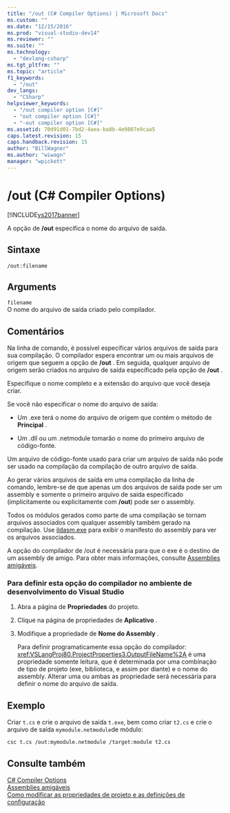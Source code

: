 ```yaml
---
title: "/out (C# Compiler Options) | Microsoft Docs"
ms.custom: ""
ms.date: "12/15/2016"
ms.prod: "visual-studio-dev14"
ms.reviewer: ""
ms.suite: ""
ms.technology: 
  - "devlang-csharp"
ms.tgt_pltfrm: ""
ms.topic: "article"
f1_keywords: 
  - "/out"
dev_langs: 
  - "CSharp"
helpviewer_keywords: 
  - "/out compiler option [C#]"
  - "out compiler option [C#]"
  - "-out compiler option [C#]"
ms.assetid: 70d91d01-7bd2-4aea-ba8b-4e9807e9caa5
caps.latest.revision: 15
caps.handback.revision: 15
author: "BillWagner"
ms.author: "wiwagn"
manager: "wpickett"
---
```

# /out (C# Compiler Options)
[!INCLUDE[vs2017banner](../../../csharp/includes/vs2017banner.md)]

A opção de **\/out** especifica o nome do arquivo de saída.  
  
## Sintaxe  
  
```  
/out:filename  
```  
  
## Arguments  
 `filename`  
 O nome do arquivo de saída criado pelo compilador.  
  
## Comentários  
 Na linha de comando, é possível especificar vários arquivos de saída para sua compilação.  O compilador espera encontrar um ou mais arquivos de origem que seguem a opção de **\/out** .  Em seguida, qualquer arquivo de origem serão criados no arquivo de saída especificado pela opção de **\/out** .  
  
 Especifique o nome completo e a extensão do arquivo que você deseja criar.  
  
 Se você não especificar o nome do arquivo de saída:  
  
-   Um .exe terá o nome do arquivo de origem que contém o método de **Principal** .  
  
-   Um .dll ou um .netmodule tomarão o nome do primeiro arquivo de código\-fonte.  
  
 Um arquivo de código\-fonte usado para criar um arquivo de saída não pode ser usado na compilação da compilação de outro arquivo de saída.  
  
 Ao gerar vários arquivos de saída em uma compilação da linha de comando, lembre\-se de que apenas um dos arquivos de saída pode ser um assembly e somente o primeiro arquivo de saída especificado \(implicitamente ou explicitamente com **\/out**\) pode ser o assembly.  
  
 Todos os módulos gerados como parte de uma compilação se tornam arquivos associados com qualquer assembly também gerado na compilação.  Use [ildasm.exe](../Topic/Ildasm.exe%20\(IL%20Disassembler\).md) para exibir o manifesto do assembly para ver os arquivos associados.  
  
 A opção do compilador de \/out é necessária para que o exe é o destino de um assembly de amigo.  Para obter mais informações, consulte [Assemblies amigáveis](../Topic/Friend%20Assemblies%20\(C%23%20and%20Visual%20Basic\).md).  
  
### Para definir esta opção do compilador no ambiente de desenvolvimento do Visual Studio  
  
1.  Abra a página de **Propriedades** do projeto.  
  
2.  Clique na página de propriedades de **Aplicativo** .  
  
3.  Modifique a propriedade de **Nome do Assembly** .  
  
     Para definir programaticamente essa opção do compilador: <xref:VSLangProj80.ProjectProperties3.OutputFileName%2A> é uma propriedade somente leitura, que é determinada por uma combinação de tipo de projeto \(exe, biblioteca, e assim por diante\) e o nome do assembly.  Alterar uma ou ambas as propriedade será necessária para definir o nome do arquivo de saída.  
  
## Exemplo  
 Criar `t.cs` e crie o arquivo de saída `t.exe`, bem como criar `t2.cs` e crie o arquivo de saída `mymodule.netmodule`de módulo:  
  
```  
csc t.cs /out:mymodule.netmodule /target:module t2.cs  
```  
  
## Consulte também  
 [C\# Compiler Options](../../../csharp/language-reference/compiler-options/index.md)   
 [Assemblies amigáveis](../Topic/Friend%20Assemblies%20\(C%23%20and%20Visual%20Basic\).md)   
 [Como modificar as propriedades de projeto e as definições de configuração](http://msdn.microsoft.com/pt-br/e7184bc5-2f2b-4b4f-aa9a-3ecfcbc48b67)